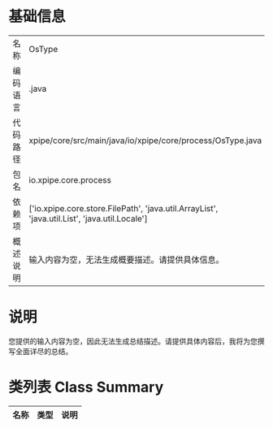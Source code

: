 # 基础信息

|      |      |
|------|------|
| 名称 | OsType |
| 编码语言 | .java |
| 代码路径 | xpipe/core/src/main/java/io/xpipe/core/process/OsType.java |
| 包名 | io.xpipe.core.process |
| 依赖项 | ['io.xpipe.core.store.FilePath', 'java.util.ArrayList', 'java.util.List', 'java.util.Locale'] |
| 概述说明 | 输入内容为空，无法生成概要描述。请提供具体信息。 |

# 说明

您提供的输入内容为空，因此无法生成总结描述。请提供具体内容后，我将为您撰写全面详尽的总结。

# 类列表 Class Summary

| 名称   | 类型  | 说明 |
|-------|------|-------------|




